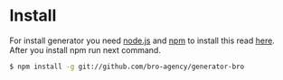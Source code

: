 # Install

For install generator you need [node.js](https://nodejs.org/about/) and [npm](https://docs.npmjs.com/getting-started/what-is-npm) to install this read [here](https://docs.npmjs.com/getting-started/installing-node).
After you install npm run next command.

```bash
$ npm install -g git://github.com/bro-agency/generator-bro
```